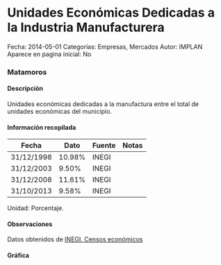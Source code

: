 Unidades Económicas Dedicadas a la Industria Manufacturera
=====

Fecha: 2014-05-01
Categorías: Empresas, Mercados
Autor: IMPLAN
Aparece en pagina inicial: No

### Matamoros

#### Descripción

Unidades económicas dedicadas a la manufactura entre el total de unidades económicas del municipio.

<!-- break -->

#### Información recopilada

<table class="table table-hover table-bordered matriz">
  <thead>
    <tr><th>Fecha</th><th>Dato</th><th>Fuente</th><th>Notas</th></tr>
  </thead>
  <tbody>
    <tr><td class="centrado">31/12/1998</td><td class="derecha">10.98%</td><td>INEGI</td><td></td></tr>
    <tr><td class="centrado">31/12/2003</td><td class="derecha">9.50%</td><td>INEGI</td><td></td></tr>
    <tr><td class="centrado">31/12/2008</td><td class="derecha">11.61%</td><td>INEGI</td><td></td></tr>
    <tr><td class="centrado">31/10/2013</td><td class="derecha">9.58%</td><td>INEGI</td><td></td></tr>
  </tbody>
</table>

Unidad: Porcentaje.

#### Observaciones

Datos obtenidos de [INEGI. Censos económicos](http://www3.inegi.org.mx/sistemas/saic/)

#### Gráfica

<div id="Morrisqjafmlhx" class="grafica"></div>
  <script>
  new Morris.Line({
    element: 'Morrisqjafmlhx',
    data: [
      { fecha: '1998-12-31', dato: 10.9800 },
      { fecha: '2003-12-31', dato: 9.5000 },
      { fecha: '2008-12-31', dato: 11.6100 },
      { fecha: '2013-10-31', dato: 9.5800 }
    ],
    xkey: 'fecha',
    ykeys: ['dato'],
    labels: ['Dato'],
    lineColors: ['#FF5B02'],
    xLabelFormat: function(d) {
      return d.getDate()+'/'+(d.getMonth()+1)+'/'+d.getFullYear();
    },
    dateFormat: function (ts) {
      var d = new Date(ts);
      return d.getDate() + '/' + (d.getMonth() + 1) + '/' + d.getFullYear();
    }
  });
  </script>
